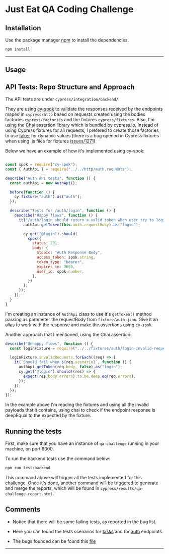 # Just Eat QA Coding Challenge

## Installation

Use the package manager [npm](https://www.npmjs.com/) to install the dependencies.

```bash
npm install
```

---

## Usage

## API Tests: Repo Structure and Approach

The API tests are under `cypress/integration/backend/`.

They are using [cy-spok](https://github.com/bahmutov/cy-spok) to validate the responses received by the endpoints maped in `cypress/http` based on requests created using the bodies factories `cypress/factories` and the fixtures `cypress/fixtures`. Also, I'm using the [Chai](https://github.com/chaijs/chai) assertion library which is bundled by cypress.io.
Instead of using Cypress fixtures for all requests, I prefered to create those factories to use [faker](https://www.npmjs.com/package/faker) for dynamic values (there is a bug opened in Cypress fixtures when using .js files for fixtures [issues/1271](https://github.com/cypress-io/cypress/issues/1271))

Below we have an example of how it's implemented using cy-spok:

```javascript

const spok = require("cy-spok");
const { AuthApi } = require("../../http/auth.requests");

describe("Auth API tests", function () {
  const authApi = new AuthApi();

  before(function () {
    cy.fixture("auth").as("auth");
  });

  describe("Tests for /auth/login", function () {
    describe("Happy flows", function () {
      it("/auth/login should return a valid token when user try to login with valid credentials", function () {
        authApi.getToken(this.auth.requestBody).as("login");

        cy.get("@login").should(
          spok({
            status: 201,
            body: {
              $topic: "Auth Response Body",
              access_token: spok.string,
              token_type: "bearer",
              expires_in: 3600,
              user_id: spok.number,
            },
          })
        );
      });
    });
  }
}
```

I'm creating an instance of `AuthApi` class to use it's `getToken()` method passing as parameter the requestBody from `fixture/auth.json`. Give it an alias to work with the response and make the assertions using `cy-spok`.

Another approach that I mentioned, using the Chai assertion:

```javascript
describe("Unhappy flows", function () {
  const loginFixture = require("../../fixtures/auth/login-invalid-requests");

  loginFixture.invalidRequests.forEach((req) => {
    it(`Should fail when ${req.scenario}`, function () {
      authApi.getToken(req.body, false).as("login");
      cy.get("@login").should((res) => {
        expect(res.body.errors).to.be.deep.eq(req.errors);
      });
    });
  });
});
```

In the example above I'm reading the fixtures and using all the invalid payloads that it contains, using chai to check if the endpoint response is deepEqual to the expected by the fixture.

## Running the tests

First, make sure that you have an instance of `qa-challenge` running in your machine, on port 8000.

To run the backend tests use the command below:

```bash
npm run test:backend
```

This command above will trigger all the tests implemented for this challenge. Once it's done, another command will be triggered to generate and merge the reports, which will be found in `cypress/results/qa-challenge-report.html`.



## Comments 

- Notice that there will be some failing tests, as reported in the bug list.

- Here you can found the tests scenarios for [tasks](test-scenarios/tasks-test-scenarios.md) and for [auth](test-scenarios/auth-test-scenarios.md) endpoints.

- The bugs founded can be found this [file](bug-report.md)
---
